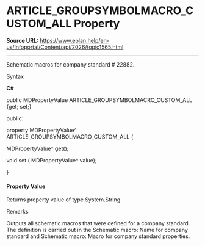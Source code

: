 # ARTICLE_GROUPSYMBOLMACRO_CUSTOM_ALL Property

**Source URL:** https://www.eplan.help/en-us/Infoportal/Content/api/2026/topic1565.html

---

Schematic macros for company standard # 22882.

Syntax

**C#**



public MDPropertyValue ARTICLE_GROUPSYMBOLMACRO_CUSTOM_ALL {get; set;}

public:

property MDPropertyValue^ ARTICLE_GROUPSYMBOLMACRO_CUSTOM_ALL {

   MDPropertyValue^ get();

   void set (    MDPropertyValue^ value);

}


#### Property Value

Returns property value of type System.String.

Remarks

Outputs all schematic macros that were defined for a company standard. The definition is carried out in the Schematic macro: Name for company standard and Schematic macro: Macro for company standard properties.
